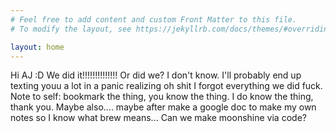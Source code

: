 ```yaml
---
# Feel free to add content and custom Front Matter to this file.
# To modify the layout, see https://jekyllrb.com/docs/themes/#overriding-theme-defaults

layout: home
---
```

Hi AJ :D We did it!!!!!!!!!!!!!! Or did we? I don't know. I'll probably end up texting youu a lot  in a panic realizing oh shit I forgot everything we did fuck. Note to self: bookmark the thing, you know the thing. I do know the thing, thank you. Maybe also.... maybe after make a google doc to make my own notes so I know what brew means... Can we make moonshine via code?
